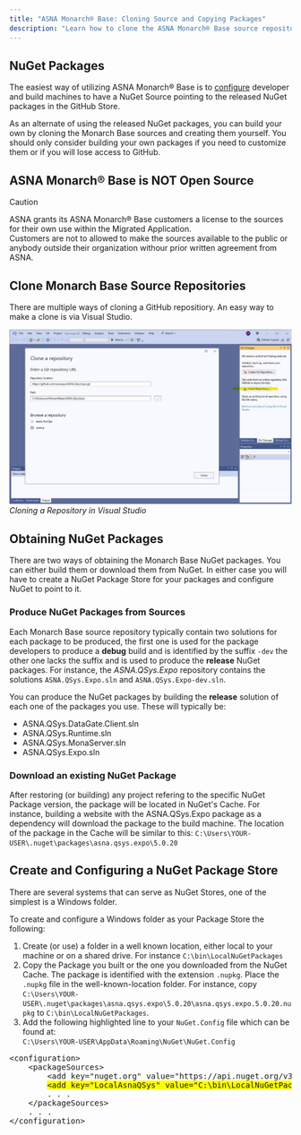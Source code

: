 ```yaml
---
title: "ASNA Monarch® Base: Cloning Source and Copying Packages"
description: "Learn how to clone the ASNA Monarch® Base source repositories and download a copy of the NuGet packages."
---
```


## NuGet Packages
The easiest way of utilizing ASNA Monarch® Base is to [configure](get-asna-qsys-overview.html#add-a-nuget-package-source-in-visual-studio) developer and build machines to have a NuGet Source pointing to the released NuGet packages in the GitHub Store.

As an alternate of using the released NuGet packages, you can build your own by cloning the Monarch Base sources and creating them yourself. You should only consider building your own packages if you need to customize them or if you will lose access to GitHub.

## ASNA Monarch® Base is NOT Open Source
> [!CAUTION]
> ASNA grants its ASNA Monarch® Base customers a license to the sources for their own use within the Migrated Application. <br/> Customers are not to allowed to make the sources available to the public or anybody outside their organization withour prior written agreement from ASNA.

## Clone Monarch Base Source Repositories
There are multiple ways of cloning a GitHub repositiory. An easy way to make a clone is via Visual Studio.

![Cloning a Repository](images/vs-clone-repository.jpg)
_Cloning a Repository in Visual Studio_

## Obtaining NuGet Packages
There are two ways of obtaining the Monarch Base NuGet packages.  You can either build them or download them from NuGet.  In either case you will have to create a NuGet Package Store for your packages and configure NuGet to point to it.

### Produce NuGet Packages from Sources
Each Monarch Base source repository typically contain two solutions for each package to be produced, the first one is used for the package developers to produce a **debug** build and is identified by the suffix `-dev` the other one lacks the suffix and is used to produce the **release** NuGet packages. For instance, the _ASNA.QSys.Expo_ repository contains the solutions `ASNA.QSys.Expo.sln` and `ASNA.QSys.Expo-dev.sln`.

You can produce the NuGet packages by building the **release** solution of each one of the packages you use.  These will typically be:
- ASNA.QSys.DataGate.Client.sln
- ASNA.QSys.Runtime.sln
- ASNA.QSys.MonaServer.sln
- ASNA.QSys.Expo.sln

### Download an existing NuGet Package
After restoring (or building) any project refering to the specific NuGet Package version, the package will be located in NuGet's Cache. For instance, building a website with the ASNA.QSys.Expo package as a dependency will download the package to the build machine. The location of the package in the Cache will be similar to this:
    `C:\Users\YOUR-USER\.nuget\packages\asna.qsys.expo\5.0.20`

## Create and Configuring a NuGet Package Store
There are several systems that can serve as NuGet Stores, one of the simplest is a Windows folder.

To create and configure a Windows folder as your Package Store the following:
 1. Create (or use) a folder in a well known location, either local to your machine or on a shared drive.  For instance `C:\bin\LocalNuGetPackages`
 2. Copy the Package you built or the one you downloaded from the NuGet Cache. The package is identified with the extension `.nupkg`. Place the `.nupkg` file in the well-known-location folder. For instance, copy `C:\Users\YOUR-USER\.nuget\packages\asna.qsys.expo\5.0.20\asna.qsys.expo.5.0.20.nupkg` to `C:\bin\LocalNuGetPackages`.
 3. Add the following highlighted line to your `NuGet.Config` file which can be found at:<br/> `C:\Users\YOUR-USER\AppData\Roaming\NuGet\NuGet.Config`

<pre>
&lt;configuration&gt;
    &lt;packageSources&gt;
        &lt;add key="nuget.org" value="https://api.nuget.org/v3/index.json" protocolVersion="3" /&gt;
        <span style="background-color:yellow">&lt;add key="LocalAsnaQSys" value="C:\bin\LocalNuGetPackages" /&gt;</span>
        . . .
    &lt;/packageSources&gt;
    . . .
&lt;/configuration&gt;
</pre>

